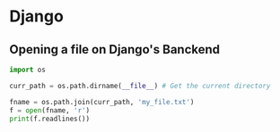 # Django

## Opening a file on Django's Banckend

``` python
import os

curr_path = os.path.dirname(__file__) # Get the current directory

fname = os.path.join(curr_path, 'my_file.txt')
f = open(fname, 'r')
print(f.readlines()) 
```
